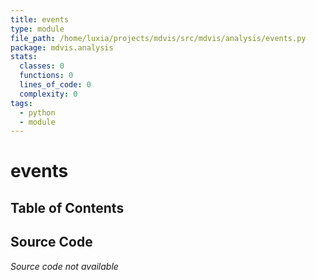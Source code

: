 ```yaml
---
title: events
type: module
file_path: /home/luxia/projects/mdvis/src/mdvis/analysis/events.py
package: mdvis.analysis
stats:
  classes: 0
  functions: 0
  lines_of_code: 0
  complexity: 0
tags:
  - python
  - module
---
```


# events

## Table of Contents


## Source Code

*Source code not available*
